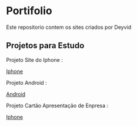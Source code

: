 # Portifolio
 Este repositorio contem os sites criados por Deyvid

<h2>Projetos para Estudo</h2>

<p>Projeto Site do Iphone :</p>

<a href="https://deyvid4900.github.io/Portifolio/Sites/produto/index.html">Iphone</a>

<p>Projeto Android :</p>

<a href="https://deyvid4900.github.io/ProjetoAndroid/index.html">Android</a>

<p>Projeto Cartão Apresentação de Enpresa :</p>

<a href="https://deyvid4900.github.io/Portifolio/Sites/Cartãodeapresentação/index.html">Iphone</a>
